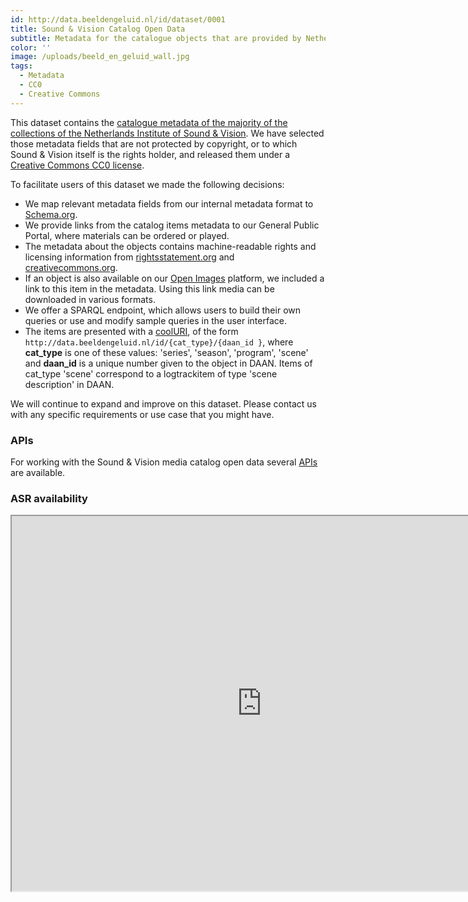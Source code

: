 ```yaml
---
id: http://data.beeldengeluid.nl/id/dataset/0001
title: Sound & Vision Catalog Open Data
subtitle: Metadata for the catalogue objects that are provided by Netherlands Institue for Sound & Vision.
color: ''
image: /uploads/beeld_en_geluid_wall.jpg
tags:
  - Metadata
  - CC0
  - Creative Commons
---
```


This dataset contains the [catalogue metadata of the majority of the collections of the Netherlands Institute of Sound & Vision](https://www.beeldengeluid.nl/collectie). We have selected those metadata fields that are not protected by copyright, or to which Sound & Vision itself is the rights holder, and released them under a [Creative Commons CC0 license](https://creativecommons.org/share-your-work/public-domain/cc0/ 'CC0 License').

To facilitate users of this dataset we made the following decisions:

- We map relevant metadata fields from our internal metadata format to [Schema.org](https://schema.org/ 'Schema.org').
- We provide links from the catalog items metadata to our General Public Portal, where materials can be ordered or played.
- The metadata about the objects contains machine-readable rights and licensing information from [rightsstatement.org](https://rightsstatements.org/en/ 'rightsstatement.org') and [creativecommons.org](https://creativecommons.org/ 'creativecommons.org').
- If an object is also available on our [Open Images](https://openimages.eu/) platform, we included a link to this item in the metadata. Using this link media can be downloaded in various formats.
- We offer a SPARQL endpoint, which allows users to build their own queries or use and modify sample queries in the user interface.
- The items are presented with a [coolURI](https://www.w3.org/TR/cooluris/), of the form `http://data.beeldengeluid.nl/id/{cat_type}/{daan_id }`, where **cat_type** is one of these values: 'series', 'season', 'program', 'scene' and **daan_id** is a unique number given to the object in DAAN. Items of cat_type 'scene' correspond to a logtrackitem of type 'scene description' in DAAN.

We will continue to expand and improve on this dataset. Please contact us with any specific requirements or use case that you might have.

### APIs

For working with the Sound & Vision media catalog open data several [APIs](/apis/nisv-media-catalog) are available.

### ASR availability

<iframe src="https://kibana-test.rdlabs.beeldengeluid.nl/s/mari/app/dashboards#/view/4c029410-7d4b-11ed-9f58-27cb5c3626eb?embed=true&_g=(filters%3A!()%2CrefreshInterval%3A(pause%3A!t%2Cvalue%3A0)%2Ctime%3A(from%3Anow-15m%2Cto%3Anow))&hide-filter-bar=true" height="600" width="800"></iframe>
